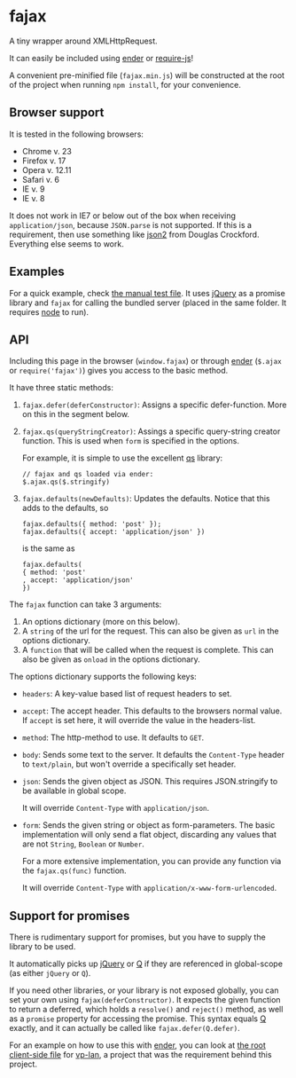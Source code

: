 fajax
=====

A tiny wrapper around XMLHttpRequest.

It can easily be included using [ender][ender] or [require-js][require-js]!

A convenient pre-minified file (`fajax.min.js`) will be constructed at the root
of the project when running `npm install`, for your convenience.


Browser support
---------------

It is tested in the following browsers:

- Chrome v. 23
- Firefox v. 17
- Opera v. 12.11
- Safari v. 6
- IE v. 9
- IE v. 8

It does not work in IE7 or below out of the box when receiving `application/json`,
because `JSON.parse` is not supported. If this is a requirement, then use something
like [json2](https://github.com/douglascrockford/JSON-js) from
Douglas Crockford. Everything else seems to work.


Examples
--------

For a quick example, check [the manual test file](test/manual/browser.html).
It uses [jQuery][jquery] as a promise library and `fajax` for calling the
bundled server (placed in the same folder. It requires [node][node] to run).


API
---

Including this page in the browser (`window.fajax`) or through [ender][ender]
(`$.ajax` or `require('fajax')`) gives you access to the basic method.

It have three static methods:

1.  `fajax.defer(deferConstructor)`: Assigns a specific defer-function. More on
    this in the segment below.
2.  `fajax.qs(queryStringCreator)`: Assings a specific query-string creator
    function. This is used when `form` is specified in the options.

    For example, it is simple to use the excellent [qs][qs] library:

        // fajax and qs loaded via ender:
        $.ajax.qs($.stringify)
3.  `fajax.defaults(newDefaults)`: Updates the defaults. Notice that this adds
    to the defaults, so

        fajax.defaults({ method: 'post' });
        fajax.defaults({ accept: 'application/json' })

    is the same as

        fajax.defaults(
        { method: 'post'
        , accept: 'application/json'
        })

The `fajax` function can take 3 arguments:

1.  An options dictionary (more on this below).
2.  A `string` of the url for the request. This can also be given as `url` in
    the options dictionary.
3.  A `function` that will be called when the request is complete. This can also
    be given as `onload` in the options dictionary.

The options dictionary supports the following keys:

 -  `headers`: A key-value based list of request headers to set.
 -  `accept`: The accept header. This defaults to the browsers normal value.
    If `accept` is set here, it will override the value in the headers-list.
 -  `method`: The http-method to use. It defaults to `GET`.
 -  `body`: Sends some text to the server. It defaults the `Content-Type` header
    to `text/plain`, but won't override a specifically set header.
 -  `json`: Sends the given object as JSON. This requires JSON.stringify to be
    available in global scope.

    It will override `Content-Type` with `application/json`.
 -  `form`: Sends the given string or object as form-parameters.
    The basic implementation will only send a flat object, discarding any
    values that are not `String`, `Boolean` or `Number`.

    For a more extensive implementation, you can provide any function via the
    `fajax.qs(func)` function.

    It will override `Content-Type` with `application/x-www-form-urlencoded`.


Support for promises
--------------------

There is rudimentary support for promises, but you have to supply the library to
be used.

It automatically picks up [jQuery][jquery] or [Q][q] if they are referenced in
global-scope (as either `jQuery` or `Q`).

If you need other libraries, or your library is not exposed globally, you can
set your own using `fajax(deferConstructor)`. It expects the given function to
return a deferred, which holds a `resolve()` and `reject()` method, as well as
a `promise` property for accessing the promise. This syntax equals [Q][q] exactly,
and it can actually be called like `fajax.defer(Q.defer)`.

For an example on how to use this with [ender][ender], you can look at
[the root client-side file](https://github.com/fizker/vp-lan/blob/master/client/js/index.js)
for [vp-lan][vp-lan], a project that was the requirement behind this project.


[jquery]: http://jquery.com
[q]: http://documentup.com/kriskowal/q
[ender]: http://ender.jit.su
[require-js]: http://requirejs.org
[qs]: https://github.com/visionmedia/node-querystring
[vp-lan]: https://github.com/fizker/vp-lan
[node]: http://nodejs.org
